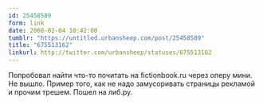 ```yaml
---
id: 25458589
form: link
date: 2008-02-04 10:42:00
tumblr: "https://untitled.urbansheep.com/post/25458589"
title: "675513162"
linkurl: http://twitter.com/urbansheep/statuses/675513162
---
```

<p>Попробовал найти что-то почитать на fictionbook.ru через оперу мини. Не вышло. Пример того, как не надо замусоривать страницы рекламой и прочим трешем. Пошел на либ.ру.</p>
